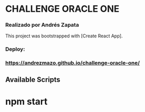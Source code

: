 
# CHALLENGE ORACLE ONE 

### Realizado por Andrés Zapata


This project was bootstrapped with [Create React App].

### Deploy: 
### https://andrezmazo.github.io/challenge-oracle-one/

## Available Scripts

# npm start
